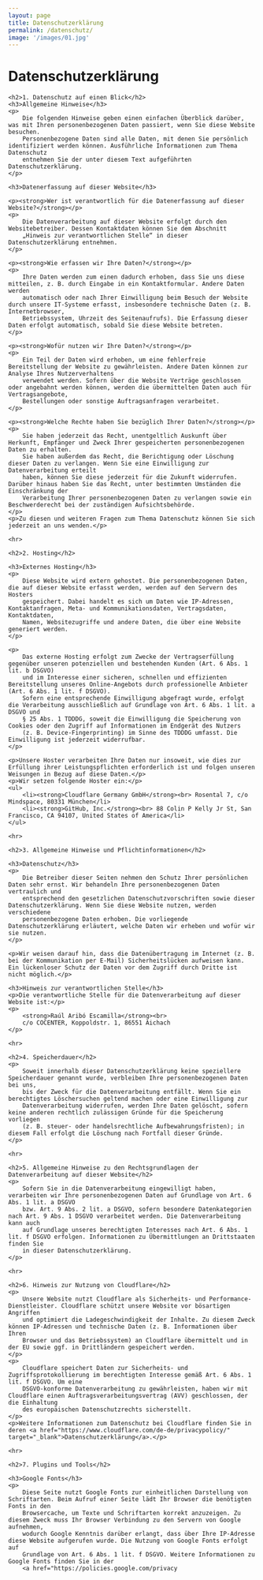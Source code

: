 ```yaml
---
layout: page
title: Datenschutzerklärung
permalink: /datenschutz/
image: '/images/01.jpg'
---
```

<!DOCTYPE html>
<html lang="de">
<head>
    <meta charset="UTF-8">
    <meta name="viewport" content="width=device-width, initial-scale=1.0">
    <title>Datenschutzerklärung</title>
</head>
<body>
    <h1>Datenschutzerklärung</h1>

    <h2>1. Datenschutz auf einen Blick</h2>
    <h3>Allgemeine Hinweise</h3>
    <p>
        Die folgenden Hinweise geben einen einfachen Überblick darüber, was mit Ihren personenbezogenen Daten passiert, wenn Sie diese Website besuchen.
        Personenbezogene Daten sind alle Daten, mit denen Sie persönlich identifiziert werden können. Ausführliche Informationen zum Thema Datenschutz
        entnehmen Sie der unter diesem Text aufgeführten Datenschutzerklärung.
    </p>

    <h3>Datenerfassung auf dieser Website</h3>

    <p><strong>Wer ist verantwortlich für die Datenerfassung auf dieser Website?</strong></p>
    <p>
        Die Datenverarbeitung auf dieser Website erfolgt durch den Websitebetreiber. Dessen Kontaktdaten können Sie dem Abschnitt
        „Hinweis zur verantwortlichen Stelle“ in dieser Datenschutzerklärung entnehmen.
    </p>

    <p><strong>Wie erfassen wir Ihre Daten?</strong></p>
    <p>
        Ihre Daten werden zum einen dadurch erhoben, dass Sie uns diese mitteilen, z. B. durch Eingabe in ein Kontaktformular. Andere Daten werden
        automatisch oder nach Ihrer Einwilligung beim Besuch der Website durch unsere IT-Systeme erfasst, insbesondere technische Daten (z. B. Internetbrowser,
        Betriebssystem, Uhrzeit des Seitenaufrufs). Die Erfassung dieser Daten erfolgt automatisch, sobald Sie diese Website betreten.
    </p>

    <p><strong>Wofür nutzen wir Ihre Daten?</strong></p>
    <p>
        Ein Teil der Daten wird erhoben, um eine fehlerfreie Bereitstellung der Website zu gewährleisten. Andere Daten können zur Analyse Ihres Nutzerverhaltens
        verwendet werden. Sofern über die Website Verträge geschlossen oder angebahnt werden können, werden die übermittelten Daten auch für Vertragsangebote,
        Bestellungen oder sonstige Auftragsanfragen verarbeitet.
    </p>

    <p><strong>Welche Rechte haben Sie bezüglich Ihrer Daten?</strong></p>
    <p>
        Sie haben jederzeit das Recht, unentgeltlich Auskunft über Herkunft, Empfänger und Zweck Ihrer gespeicherten personenbezogenen Daten zu erhalten.
        Sie haben außerdem das Recht, die Berichtigung oder Löschung dieser Daten zu verlangen. Wenn Sie eine Einwilligung zur Datenverarbeitung erteilt
        haben, können Sie diese jederzeit für die Zukunft widerrufen. Darüber hinaus haben Sie das Recht, unter bestimmten Umständen die Einschränkung der
        Verarbeitung Ihrer personenbezogenen Daten zu verlangen sowie ein Beschwerderecht bei der zuständigen Aufsichtsbehörde.
    </p>
    <p>Zu diesen und weiteren Fragen zum Thema Datenschutz können Sie sich jederzeit an uns wenden.</p>

    <hr>

    <h2>2. Hosting</h2>

    <h3>Externes Hosting</h3>
    <p>
        Diese Website wird extern gehostet. Die personenbezogenen Daten, die auf dieser Website erfasst werden, werden auf den Servern des Hosters
        gespeichert. Dabei handelt es sich um Daten wie IP-Adressen, Kontaktanfragen, Meta- und Kommunikationsdaten, Vertragsdaten, Kontaktdaten,
        Namen, Websitezugriffe und andere Daten, die über eine Website generiert werden.
    </p>

    <p>
        Das externe Hosting erfolgt zum Zwecke der Vertragserfüllung gegenüber unseren potenziellen und bestehenden Kunden (Art. 6 Abs. 1 lit. b DSGVO)
        und im Interesse einer sicheren, schnellen und effizienten Bereitstellung unseres Online-Angebots durch professionelle Anbieter (Art. 6 Abs. 1 lit. f DSGVO).
        Sofern eine entsprechende Einwilligung abgefragt wurde, erfolgt die Verarbeitung ausschließlich auf Grundlage von Art. 6 Abs. 1 lit. a DSGVO und
        § 25 Abs. 1 TDDDG, soweit die Einwilligung die Speicherung von Cookies oder den Zugriff auf Informationen im Endgerät des Nutzers
        (z. B. Device-Fingerprinting) im Sinne des TDDDG umfasst. Die Einwilligung ist jederzeit widerrufbar.
    </p>

    <p>Unsere Hoster verarbeiten Ihre Daten nur insoweit, wie dies zur Erfüllung ihrer Leistungspflichten erforderlich ist und folgen unseren Weisungen in Bezug auf diese Daten.</p>
    <p>Wir setzen folgende Hoster ein:</p>
    <ul>
        <li><strong>Cloudflare Germany GmbH</strong><br> Rosental 7, c/o Mindspace, 80331 München</li>
        <li><strong>GitHub, Inc.</strong><br> 88 Colin P Kelly Jr St, San Francisco, CA 94107, United States of America</li>
    </ul>

    <hr>

    <h2>3. Allgemeine Hinweise und Pflichtinformationen</h2>

    <h3>Datenschutz</h3>
    <p>
        Die Betreiber dieser Seiten nehmen den Schutz Ihrer persönlichen Daten sehr ernst. Wir behandeln Ihre personenbezogenen Daten vertraulich und
        entsprechend den gesetzlichen Datenschutzvorschriften sowie dieser Datenschutzerklärung. Wenn Sie diese Website nutzen, werden verschiedene
        personenbezogene Daten erhoben. Die vorliegende Datenschutzerklärung erläutert, welche Daten wir erheben und wofür wir sie nutzen.
    </p>

    <p>Wir weisen darauf hin, dass die Datenübertragung im Internet (z. B. bei der Kommunikation per E-Mail) Sicherheitslücken aufweisen kann. Ein lückenloser Schutz der Daten vor dem Zugriff durch Dritte ist nicht möglich.</p>

    <h3>Hinweis zur verantwortlichen Stelle</h3>
    <p>Die verantwortliche Stelle für die Datenverarbeitung auf dieser Website ist:</p>
    <p>
        <strong>Raúl Aribó Escamilla</strong><br>
        c/o COCENTER, Koppoldstr. 1, 86551 Aichach
    </p>

    <hr>

    <h2>4. Speicherdauer</h2>
    <p>
        Soweit innerhalb dieser Datenschutzerklärung keine speziellere Speicherdauer genannt wurde, verbleiben Ihre personenbezogenen Daten bei uns,
        bis der Zweck für die Datenverarbeitung entfällt. Wenn Sie ein berechtigtes Löschersuchen geltend machen oder eine Einwilligung zur
        Datenverarbeitung widerrufen, werden Ihre Daten gelöscht, sofern keine anderen rechtlich zulässigen Gründe für die Speicherung vorliegen
        (z. B. steuer- oder handelsrechtliche Aufbewahrungsfristen); in diesem Fall erfolgt die Löschung nach Fortfall dieser Gründe.
    </p>

    <hr>

    <h2>5. Allgemeine Hinweise zu den Rechtsgrundlagen der Datenverarbeitung auf dieser Website</h2>
    <p>
        Sofern Sie in die Datenverarbeitung eingewilligt haben, verarbeiten wir Ihre personenbezogenen Daten auf Grundlage von Art. 6 Abs. 1 lit. a DSGVO
        bzw. Art. 9 Abs. 2 lit. a DSGVO, sofern besondere Datenkategorien nach Art. 9 Abs. 1 DSGVO verarbeitet werden. Die Datenverarbeitung kann auch
        auf Grundlage unseres berechtigten Interesses nach Art. 6 Abs. 1 lit. f DSGVO erfolgen. Informationen zu Übermittlungen an Drittstaaten finden Sie
        in dieser Datenschutzerklärung.
    </p>

    <hr>

    <h2>6. Hinweis zur Nutzung von Cloudflare</h2>
    <p>
        Unsere Website nutzt Cloudflare als Sicherheits- und Performance-Dienstleister. Cloudflare schützt unsere Website vor bösartigen Angriffen
        und optimiert die Ladegeschwindigkeit der Inhalte. Zu diesem Zweck können IP-Adressen und technische Daten (z. B. Informationen über Ihren
        Browser und das Betriebssystem) an Cloudflare übermittelt und in der EU sowie ggf. in Drittländern gespeichert werden.
    </p>
    <p>
        Cloudflare speichert Daten zur Sicherheits- und Zugriffsprotokollierung im berechtigten Interesse gemäß Art. 6 Abs. 1 lit. f DSGVO. Um eine
        DSGVO-konforme Datenverarbeitung zu gewährleisten, haben wir mit Cloudflare einen Auftragsverarbeitungsvertrag (AVV) geschlossen, der die Einhaltung
        des europäischen Datenschutzrechts sicherstellt.
    </p>
    <p>Weitere Informationen zum Datenschutz bei Cloudflare finden Sie in deren <a href="https://www.cloudflare.com/de-de/privacypolicy/" target="_blank">Datenschutzerklärung</a>.</p>

    <hr>

    <h2>7. Plugins und Tools</h2>

    <h3>Google Fonts</h3>
    <p>
        Diese Seite nutzt Google Fonts zur einheitlichen Darstellung von Schriftarten. Beim Aufruf einer Seite lädt Ihr Browser die benötigten Fonts in den
        Browsercache, um Texte und Schriftarten korrekt anzuzeigen. Zu diesem Zweck muss Ihr Browser Verbindung zu den Servern von Google aufnehmen,
        wodurch Google Kenntnis darüber erlangt, dass über Ihre IP-Adresse diese Website aufgerufen wurde. Die Nutzung von Google Fonts erfolgt auf
        Grundlage von Art. 6 Abs. 1 lit. f DSGVO. Weitere Informationen zu Google Fonts finden Sie in der
        <a href="https://policies.google.com/privacy
